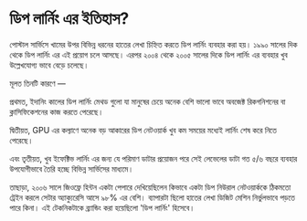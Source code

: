 # ডিপ লার্নিং এর ইতিহাস?

পোস্টাল সার্ভিসে খামের উপর বিভিন্ন ধরনের হাতের লেখা চিহ্নিত করতে ডিপ লার্নিং ব্যবহার করা হয়। ১৯৯০ সালের দিক থেকে ডিপ লার্নিং এর এই প্রয়োগ চলে আসছে। এরপর ২০০৪ থেকে ২০০৫ সালের দিকে ডিপ লার্নিং এর ব্যবহার খুব উল্লেখযোগ্য ভাবে বেড়ে চলেছে।

মূলত তিনটি কারণে — 

প্রথমত, ইদানিং কালের ডিপ লার্নিং মেথড গুলো যা মানুষের চেয়ে অনেক বেশি ভালো ভাবে অবজেক্ট রিকগনিশনের বা ক্লাসিফিকেশনের কাজ করতে পেরেছে।

দ্বিতীয়ত, GPU এর কল্যাণে অনেক বড় আকারের ডিপ নেটওয়ার্ক খুব কম সময়ের মধ্যেই লার্নিং শেষ করে নিতে পেরেছে।

এবং তৃতীয়ত, খুব ইফেক্টিভ লার্নিং এর জন্য যে পরিমাণ ডাটার প্রয়োজন পরে সেই লেভেলের ডাটা গত ৫/৬ বছরে ব্যবহার উপযোগীভাবে তৈরি হচ্ছে বিভিন্ন সার্ভিসের মাধ্যমে। 

তাছাড়া, ২০০৬ সালে জিওফ্রে হিন্টন একটা পেপারে দেখিয়েছিলেন কিভাবে একটা ডিপ নিউরাল নেটওয়ার্ককে ঠিকমতো ট্রেইন করলে সেটার অ্যাক্যুরেসি আসে ৯৮% এর বেশি। ব্যাপারটা ছিলো হাতের লেখা ডিজিট মেশিন নির্ভুলভাবে পড়তে পারে কিনা। এই টেকনিকটাকে ব্র্যান্ডিং করা হয়েছিলো 'ডিপ লার্নিং' হিসেবে।

